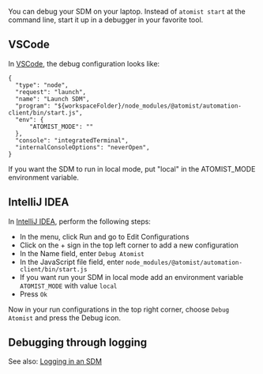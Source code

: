 You can debug your SDM on your laptop. Instead of `atomist start` at the command line, start it up in a debugger in your favorite tool.

## VSCode

In [VSCode][debug-vscode], the debug configuration looks like:

```
{
  "type": "node",
  "request": "launch",
  "name": "Launch SDM",
  "program": "${workspaceFolder}/node_modules/@atomist/automation-client/bin/start.js",
  "env": {
      "ATOMIST_MODE": ""
  },
  "console": "integratedTerminal",
  "internalConsoleOptions": "neverOpen",
}     
```

If you want the SDM to run in local mode, put "local" in the ATOMIST_MODE environment variable.

[debug-vscode]: https://code.visualstudio.com/docs/editor/debugging (Debugging in VSCode)

## IntelliJ IDEA

In [IntelliJ IDEA][debug-idea], perform the following steps:

* In the menu, click Run and go to Edit Configurations
* Click on the + sign in the top left corner to add a new configuration
* In the Name field, enter `Debug Atomist`
* In the JavaScript file field, enter `node_modules/@atomist/automation-client/bin/start.js`
* If you want run your SDM in local mode add an environment variable `ATOMIST_MODE` with value `local`
* Press `Ok`

Now in your run configurations in the top right corner, choose `Debug Atomist` and press the Debug icon.

[debug-idea]: https://www.jetbrains.com/help/idea/debugging-code.html (Debugging in IntelliJ IDEA)

## Debugging through logging

See also: [Logging in an SDM](logging.md)
